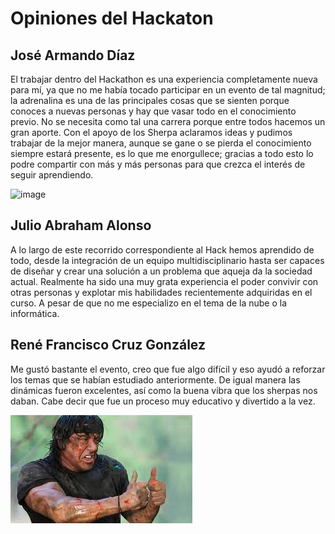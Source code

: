# Opiniones del Hackaton

## José Armando Díaz
El trabajar dentro del Hackathon es una experiencia completamente nueva para mí, ya que no me había tocado participar en un evento de tal magnitud; la adrenalina es una de las principales cosas que se sienten porque conoces a nuevas personas y hay que vasar todo en el conocimiento previo. No se necesita como tal una carrera porque entre todos hacemos un gran aporte.
Con el apoyo de los Sherpa aclaramos ideas y pudimos trabajar de la mejor manera, aunque se gane o se pierda el conocimiento siempre estará presente, es lo que me enorgullece; gracias a todo esto lo podre compartir con más y más personas para que crezca el interés de seguir aprendiendo.

![image](https://user-images.githubusercontent.com/86864682/127774219-b3306cfe-a228-47f1-bbce-63c6c7eb9eee.png)


## Julio Abraham Alonso

A lo largo de este recorrido correspondiente al Hack hemos aprendido de todo, desde la integración de un equipo multidisciplinario hasta ser capaces de diseñar y crear una solución a un problema que aqueja da la sociedad actual. Realmente ha sido una muy grata experiencia el poder convivir con otras personas y explotar mis habilidades recientemente adquiridas en el curso. A pesar de que no me especializo en el tema de la nube o la informática.

## René Francisco Cruz González
Me gustó bastante el evento, creo que fue algo difícil y eso ayudó a reforzar los temas que se habían estudiado anteriormente. De igual manera las dinámicas fueron excelentes, así como la buena vibra que los sherpas nos daban. Cabe decir que fue un proceso muy educativo y divertido a la vez.

![rambo](https://github.com/Rene-Cruz/InnovaHack/blob/main/img/rambo.jpg)
